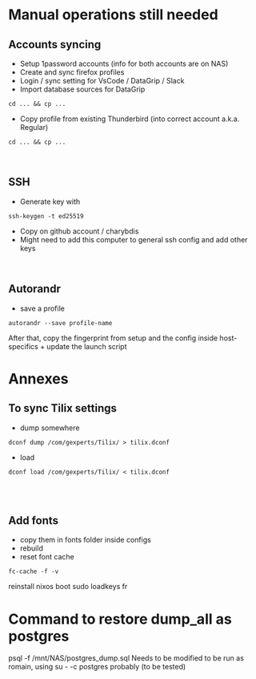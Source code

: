# Manual operations still needed

## Accounts syncing
- Setup 1password accounts (info for both accounts are on NAS)
- Create and sync firefox profiles
- Login / sync setting for VsCode / DataGrip / Slack
- Import database sources for DataGrip
```
cd ... && cp ...
```
- Copy profile from existing Thunderbird (into correct account a.k.a. Regular)
```
cd ... && cp ...
```
<br />

## SSH
- Generate key with 
```
ssh-keygen -t ed25519
```
- Copy on github account / charybdis
- Might need to add this computer to general ssh config and add other keys
<br />

## Autorandr
- save a profile
```
autorandr --save profile-name
```
After that, copy the fingerprint from setup and the config inside host-specifics + update the launch script
<br />

# Annexes
## To sync Tilix settings

- dump somewhere  
```
dconf dump /com/gexperts/Tilix/ > tilix.dconf
```  
- load  
```
dconf load /com/gexperts/Tilix/ < tilix.dconf
```
<br />
<br />

## Add fonts
- copy them in fonts folder inside configs
- rebuild
- reset font cache
```
fc-cache -f -v
```



reinstall nixos boot
sudo loadkeys fr



# Command to restore dump_all as postgres
psql -f /mnt/NAS/postgres_dump.sql
Needs to be modified to be run as romain, using su - -c postgres probably (to be tested)
